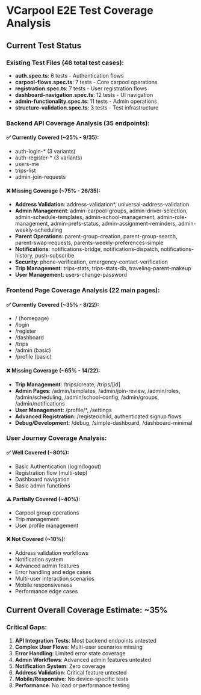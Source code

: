 # VCarpool E2E Test Coverage Analysis

## Current Test Status

### Existing Test Files (46 total test cases):

- **auth.spec.ts**: 6 tests - Authentication flows
- **carpool-flows.spec.ts**: 7 tests - Core carpool operations
- **registration.spec.ts**: 7 tests - User registration flows
- **dashboard-navigation.spec.ts**: 12 tests - UI navigation
- **admin-functionality.spec.ts**: 11 tests - Admin operations
- **structure-validation.spec.ts**: 3 tests - Test infrastructure

### Backend API Coverage Analysis (35 endpoints):

#### ✅ **Currently Covered** (~25% - 9/35):

- auth-login-\* (3 variants)
- auth-register-\* (3 variants)
- users-me
- trips-list
- admin-join-requests

#### ❌ **Missing Coverage** (~75% - 26/35):

- **Address Validation**: address-validation\*, universal-address-validation
- **Admin Management**: admin-carpool-groups, admin-driver-selection, admin-schedule-templates, admin-school-management, admin-role-management, admin-prefs-status, admin-assignment-reminders, admin-weekly-scheduling
- **Parent Operations**: parent-group-creation, parent-group-search, parent-swap-requests, parents-weekly-preferences-simple
- **Notifications**: notifications-bridge, notifications-dispatch, notifications-history, push-subscribe
- **Security**: phone-verification, emergency-contact-verification
- **Trip Management**: trips-stats, trips-stats-db, traveling-parent-makeup
- **User Management**: users-change-password

### Frontend Page Coverage Analysis (22 main pages):

#### ✅ **Currently Covered** (~35% - 8/22):

- / (homepage)
- /login
- /register
- /dashboard
- /trips
- /admin (basic)
- /profile (basic)

#### ❌ **Missing Coverage** (~65% - 14/22):

- **Trip Management**: /trips/create, /trips/[id]
- **Admin Pages**: /admin/templates, /admin/join-review, /admin/roles, /admin/scheduling, /admin/school-config, /admin/groups, /admin/notifications
- **User Management**: /profile/\*, /settings
- **Advanced Registration**: /register/child, authenticated signup flows
- **Debug/Development**: /debug, /simple-dashboard, /dashboard-minimal

### User Journey Coverage Analysis:

#### ✅ **Well Covered** (~80%):

- Basic Authentication (login/logout)
- Registration flow (multi-step)
- Dashboard navigation
- Basic admin functions

#### ⚠️ **Partially Covered** (~40%):

- Carpool group operations
- Trip management
- User profile management

#### ❌ **Not Covered** (~10%):

- Address validation workflows
- Notification system
- Advanced admin features
- Error handling and edge cases
- Multi-user interaction scenarios
- Mobile responsiveness
- Performance edge cases

## Current Overall Coverage Estimate: ~35%

### Critical Gaps:

1. **API Integration Tests**: Most backend endpoints untested
2. **Complex User Flows**: Multi-user scenarios missing
3. **Error Handling**: Limited error state coverage
4. **Admin Workflows**: Advanced admin features untested
5. **Notification System**: Zero coverage
6. **Address Validation**: Critical feature untested
7. **Mobile/Responsive**: No device-specific tests
8. **Performance**: No load or performance testing
